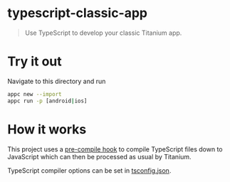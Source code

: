 # typescript-classic-app

> Use TypeScript to develop your classic Titanium app.

# Try it out

Navigate to this directory and run

```bash
appc new --import
appc run -p [android|ios]
```

# How it works

This project uses a [pre-compile hook](hooks/pre-compile.js) to compile TypeScript files down to JavaScript which can then be processed as usual by Titanium.

TypeScript compiler options can be set in [tsconfig.json](tsconfig.json).